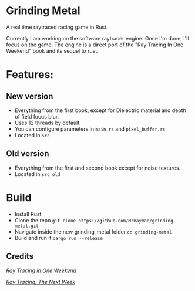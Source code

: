 # Grinding Metal
A real time raytraced racing game in Rust.

Currently I am working on the software raytracer engine. Once I'm done, I'll focus on the game.
The engine is a direct port of the "Ray Tracing In One Weekend" book and its sequel to rust.

# Features:
## New version
- Everything from the first book, except for Dielectric material and depth of field focus blur.
- Uses 12 threads by default.
- You can configure parameters in `main.rs` and `pixel_buffer.rs`
- Located in `src`

## Old version
- Everything from the first and second book except for noise textures.
- Located in `src_old`

# Build
- Install Rust
- Clone the repo `git clone https://github.com/Mrmayman/grinding-metal.git`
- Navigate inside the new grinding-metal folder `cd grinding-metal`
- Build and run it `cargo run --release`

## Credits
[_Ray Tracing in One Weekend_](https://raytracing.github.io/books/RayTracingInOneWeekend.html)

[_Ray Tracing: The Next Week_](https://raytracing.github.io/books/RayTracingTheNextWeek.html)
